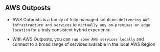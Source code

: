 ## AWS Outposts

- AWS Outposts is a family of fully managed solutions `delivering AWS infrastructure and services` to `virtually any on-premises or edge location` for a truly consistent hybrid experience

- With AWS Outposts, you can `run some AWS services locally` and connect to a broad range of services available in the local AWS Region
